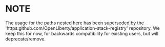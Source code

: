# NOTE

The usage for the paths nested here has been superseded by the 'https:github.com/OpenLiberty/application-stack-registry' repository.  We keep this for now, for backwards compatibility for existing users, but will deprecate/remove.
